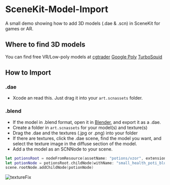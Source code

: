 # SceneKit-Model-Import
A small demo showing how to add 3D models (.dae &amp; .scn) in SceneKit for games or AR.

## Where to find 3D models
You can find free VR/Low-poly models at
[cgtrader](https://www.cgtrader.com/free-3d-models?polygons=lt_5k&low_poly=1)
[Google Poly](https://poly.google.com/)
[TurboSquid](https://www.turbosquid.com/Search/3D-Models/free)

## How to Import

### .dae
- Xcode an read this. Just drag it into your `art.scnassets` folder.

### .blend
- If the model in .blend format, open it in [Blender](https://www.blender.org/), and export it as a .dae.
- Create a folder in `art.scnassets`  for your model(s) and texture(s)
- Drag the .dae and the textures (.jpg or .png) into your folder
- If there are textures, click the .dae scene, find the model you want, and select the texture image in the diffuse section of the model.
- Add a the model as an SCNNode to your scene.

```swift
let potionsRoot = nodeFromResource(assetName: "potions/vzor", extensionName: "dae")
let potionNode = potionsRoot.childNode(withName: "small_health_poti_blue", recursively: true)!
scene.rootNode.addChildNode(potionNode)
```
![textureFix]

[textureFix]: https://github.com/p-sun/SceneKit-Model-Import/blob/master/Images/fix_dae_textures.png
